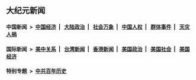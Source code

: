 ## 大纪元新闻

#### 中国新闻 &nbsp;>&nbsp; [中国经济](indexes/ncid283/README.md?11120845) &nbsp;| &nbsp; [大陆政治](indexes/ncid277/README.md?11120845) &nbsp;| &nbsp; [社会万象](indexes/ncid282/README.md?11120845) &nbsp;| &nbsp; [中国人权](indexes/ncid278/README.md?11120845) &nbsp;| &nbsp; [群体事件](indexes/ncid279/README.md?11120845) &nbsp;| &nbsp; [天灾人祸](indexes/ncid280/README.md?11120845)

#### 国际新闻 &nbsp;>&nbsp; [美中关系](indexes/nf1412576/README.md?11120845) &nbsp;| &nbsp; [台湾新闻](indexes/ncid1349361/README.md?11120845) &nbsp;| &nbsp; [香港新闻](indexes/ncid1349362/README.md?11120845) &nbsp;| &nbsp; [美国政治](indexes/ncid1078159/README.md?11120845) &nbsp;| &nbsp; [美国社会](indexes/ncid1078160/README.md?11120845) &nbsp;| &nbsp; [美国经济](indexes/ncid1078158/README.md?11120845)

#### 特别专题 &nbsp;>&nbsp; [中共百年历史](https://github.com/epoch-news/epoch-special/blob/master/README.md?11120845)  
